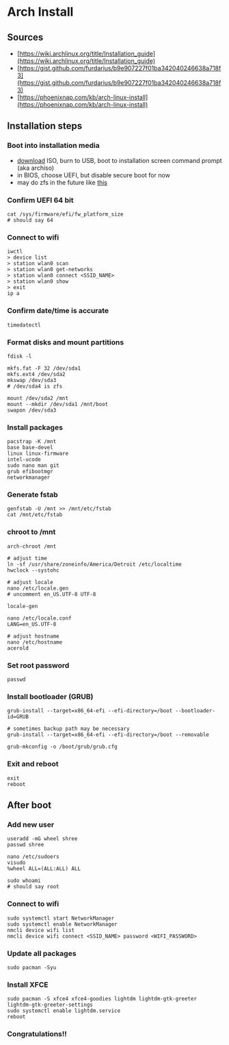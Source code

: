 # Arch Install
## Sources
- [https://wiki.archlinux.org/title/Installation_guide](https://wiki.archlinux.org/title/Installation_guide)
- [https://gist.github.com/furdarius/b9e907227f01ba342040246638a718f3](https://gist.github.com/furdarius/b9e907227f01ba342040246638a718f3)
- [https://phoenixnap.com/kb/arch-linux-install](https://phoenixnap.com/kb/arch-linux-install)

## Installation steps
### Boot into installation media
- [download](https://archlinux.org/download/) ISO, burn to USB, boot to installation screen command prompt (aka archiso)
- in BIOS, choose UEFI, but disable secure boot for now 
- may do zfs in the future like [this](https://github.com/eoli3n/archiso-zfs)

### Confirm UEFI 64 bit
```
cat /sys/firmware/efi/fw_platform_size
# should say 64
```

### Connect to wifi
```
iwctl
> device list
> station wlan0 scan
> station wlan0 get-networks
> station wlan0 connect <SSID_NAME>
> station wlan0 show
> exit
ip a
```

### Confirm date/time is accurate
`timedatectl`

### Format disks and mount partitions
```
fdisk -l

mkfs.fat -F 32 /dev/sda1
mkfs.ext4 /dev/sda2
mkswap /dev/sda3
# /dev/sda4 is zfs

mount /dev/sda2 /mnt
mount --mkdir /dev/sda1 /mnt/boot
swapon /dev/sda3
```

### Install packages
```
pacstrap -K /mnt
base base-devel
linux linux-firmware
intel-ucode
sudo nano man git
grub efibootmgr
networkmanager
```

### Generate fstab
```
genfstab -U /mnt >> /mnt/etc/fstab
cat /mnt/etc/fstab
```

### chroot to /mnt
```
arch-chroot /mnt

# adjust time
ln -sf /usr/share/zoneinfo/America/Detroit /etc/localtime
hwclock --systohc

# adjust locale
nano /etc/locale.gen
# uncomment en_US.UTF-8 UTF-8

locale-gen

nano /etc/locale.conf
LANG=en_US.UTF-8

# adjust hostname
nano /etc/hostname
acerold
```

### Set root password
`passwd`

### Install bootloader (GRUB)
```
grub-install --target=x86_64-efi --efi-directory=/boot --bootloader-id=GRUB

# sometimes backup path may be necessary
grub-install --target=x86_64-efi --efi-directory=/boot --removable

grub-mkconfig -o /boot/grub/grub.cfg
```

### Exit and reboot
```
exit
reboot
```

## After boot

### Add new user
```
useradd -mG wheel shree
passwd shree

nano /etc/sudoers
visudo
%wheel ALL=(ALL:ALL) ALL

sudo whoami
# should say root
```

### Connect to wifi
```
sudo systemctl start NetworkManager
sudo systemctl enable NetworkManager
nmcli device wifi list
nmcli device wifi connect <SSID_NAME> password <WIFI_PASSWORD>
```

### Update all packages
```
sudo pacman -Syu
```

### Install XFCE
```
sudo pacman -S xfce4 xfce4-goodies lightdm lightdm-gtk-greeter lightdm-gtk-greeter-settings
sudo systemctl enable lightdm.service
reboot 
```

### Congratulations!!
